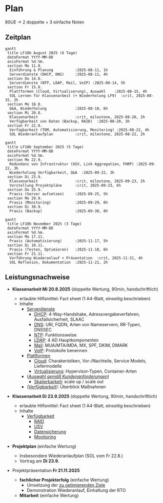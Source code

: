 # Plan
80UE -> 2 doppelte + 3 einfache Noten


## Zeitplan

```mermaid
gantt
 title LF10b August 2025 (6 Tage)
 dateFormat YYYY-MM-DD
 axisFormat %d.%m.
 section Mo 11.8.
  Einführung & Planung          :2025-08-11, 1h
  Serverdienste (DHCP, DNS)     :2025-08-11, 4h
 section Do 14.8.
  Serverdienste (NTP, LDAP, Mail, VoIP) :2025-08-14, 5h
 section Fr 15.8.
  Plattformen (Cloud, Virtualiserung), Auswahl    :2025-08-15, 4h
  SOL Lernen für Klassenarbeit (+ Wiederholung LF9)  :crit, 2025-08-15, 2h
 section Mo 18.8.
  Q&A, Wiederholung             :2025-08-18, 6h
 section Mi 20.8.
  Klassenarbeit                 :crit, milestone, 2025-08-20, 2h
  Verfügbarkeit von Daten (Backup, RAID)  :2025-08-20, 3h
 section Fr 22.8.
  Verfügbarkeit (TOM, Automatisierung, Monitoring) :2025-08-22, 4h
  SOL Wiederanlaufplan          :crit, milestone, 2025-08-22, 2h
```

```mermaid
gantt
 title LF10b September 2025 (5 Tage)
 dateFormat YYYY-MM-DD
 axisFormat %d.%m.
 section Mo 22.9.
  Redundanz von Infrastruktur (USV, Link Aggregation, FHRP) :2025-09-22, 3h
  Wiederholung Verfügbarkeit, Q&A  :2025-09-22, 3h
 section Di 23.9.
  Klassenarbeit                 :crit, milestone, 2025-09-23, 2h
  Vorstellung Projektpläne      :crit, 2025-09-23, 6h
 section Do 25.9.
  Praxis (Server aufsetzen)     :2025-09-25, 5h
 section Mo 29.9.
  Praxis (Monitoring)           :2025-09-29, 6h
 section Di 30.9.
  Praxis (Backup)               :2025-09-30, 8h
```

```mermaid
gantt
 title LF10b November 2025 (3 Tage)
 dateFormat YYYY-MM-DD
 axisFormat %d.%m.
 section Mo 17.11.
  Praxis (Automatisierung)      :2025-11-17, 5h
 section Di 18.11.
  Praxis (Testen, Optimieren)   :2025-11-18, 6h
 section Fr 21.11.
  Vorführung Wiederanlauf + Präsentation  :crit, 2025-11-21, 4h
  SOL Reflexion, Dokumentation  :2025-11-21, 2h
```


## Leistungsnachweise
* **Klassenarbeit Mi 20.8.2025** (doppelte Wertung, 90min, handschriftlich)
  * erlaubte Hilfsmittel: Fact sheet (1 A4-Blatt, einseitig beschrieben)
  * Inhalte
    * [Serverdienste](./serverdienste.md)
      * [DHCP](./dienste/dhcp.md): 4-Way-Handshake, Adressvergabeverfahren, Ausfallsicherheit, SLAAC
      * [DNS](./dienste/dns.md): URI, FQDN, Arten von Nameservern, RR-Typen, DNSSEC
      * [NTP](./dienste/ntp.md): Funktionsweise
      * [LDAP](./dienste/ldap.md): 4 AD Hauptkomponenten
      * [Mail](./dienste/mail.md): MUA/MTA/MDA, MX, SPF, DKIM, DMARK
      * [VoIP](./dienste/voip.md): Protokolle benennen
    * [Plattformen](./plattformen.md)
      * [Cloud](./plattformen.md): Charakeristiken, Vor-/Nachteile, Service Models, Liefermodelle
      * [Virtualisierung](./virtualisierung.md): Hypervisor-Typen, Container-Arten
    *  (*[Auswahl gemäß Kundenanforderungen](./auswahl.md)*)
       * [Skalierbarkeit](./skalierbarkeit.md#kurz-und-knapp): scale up / scale out
    * *([Verfügbarkeit](./verfuegbarkeit.md))*: Überblick Maßnahmen

* **Klassenarbeit Di 23.9.2025** (doppelte Wertung, 90min, handschriftlich)
  * erlaubte Hilfsmittel: Fact sheet (1 A4-Blatt, einseitig beschrieben)
  * Inhalte
    * [Verfügbarkeit](./verfuegbarkeit.md)
      * [RAID](./raid.md)
      * [USV](./usv.md)
      * [Datensicherung](./datensicherung.md)
      * [Monitoring](./monitoring.md)

* **Projektplan** (einfache Wertung)
  * Insbesondere Wiederanlaufplan (SOL vom Fr 22.8.)
  * Vortrag am **Di 23.9.**

* Projektpräsentation **Fr 21.11.2025**
  * **fachlicher Projekterfolg** (einfache Wertung)
    * Umsetzung der [zu optimierenden Ziele](./optimieren.md)
    * Demonstration Wiederanlauf, Einhaltung der RTO
  * **Mitarbeit** (einfache Wertung)
